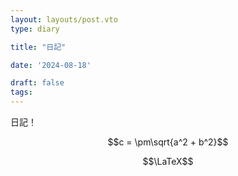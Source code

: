 ```yaml
---
layout: layouts/post.vto
type: diary

title: "日記"

date: '2024-08-18'

draft: false
tags:
---
```


日記！

$$c = \pm\sqrt{a^2 + b^2}$$

$$\LaTeX$$
